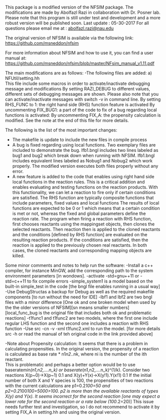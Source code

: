 This package is a modified version of the NFSIM package.
The modifications are made by Abolfazl Razi in collaboration with Dr. Posner lab.
Please note that this program is still under test and development and a more robust version will be published soon. 
Last update : 05-30-2017
For all questions please email me at : abolfazl.razi@nau.edu

The original version of NFSIM is available via the following link:
https://github.com/msneddon/nfsim

For more information about NFSIM and how to use it, you can find a user manual at:
https://github.com/msneddon/nfsim/blob/master/NFsim_manual_v1.11.pdf


The main modifications are as follows:
-The following files are added:
	a) NFUtil/setting.hh  
		This file include some macros in order to activate/inactivate debugging message and modifications
		By setting RAZI_DEBUG to different values, different sets of debugging messages are shown.
		Please also note that you can activate/inactivate messages with switch -v in command line.
		By setting RHS_FUNC to 1: the right hand side (RHS) function feature is activated
		By uncommenting FIX_BUG1: a part of the code to fix of a bug regarding local functions is activated:
		By uncommenting FIX_A: the propensity calculation is modified. See the note at the end of this file for more details.
	
	
The following is the list of the most important changes:
- The makefile is update to include the new files in compile process
- A bug is fixed regarding using local functions.
	Two exemplary files are included to demonstrate the bug.
		lfb1.bngl includes two lines labeled as bug1 and bug2 which break down when running with NFSIM.
		lfb1.bngl includes equivalent lines labeled as Nobug1 and Nobug2 which work properly.
	The modified version executes both files properly without any error.
- A new feature is added to the code that enables using right hand side local functions in the reaction rules.
	This is a critical addition and enables evaluating and testing functions on the reaction products. 
	With this functionality, we can let a reaction to fire only if certain conditions are satisfied. 
	The RHS function are typically composite functions that include parameters, fixed values and local functions
	The results of local functions are expected to be 0 or 1 which means that a certain condition is met or not, whereas the fixed and global parameters define the reaction rate.
	The program when firing a reaction with RHS function, first chooses reactants using the mappingset objects, then clones the selected reactants. 
	Then reaction then is applied to the cloned reactants and the conditions [defined by RHS function] are evaluated on the resulting reaction products.
	If the conditions are satisfied, then the reaction is applied to the previously chosen real reactants. In both cases, the cloned reactants and corresponding mapping objects are killed. 
	
	
Some minor comments and notes to help run the software:
-Install a c++ compiler, for instance MinGW, add the corresponding path to the system environment parameters [in wondows]. 
-activate -std=gnu++11 or -std=c++11 to fix compile errors
-simple_system1 is a model based on the built-in simple_test in the code [the bngl file enables running in a usual way]
-Use DebugStructas a backup for Debug as well as the required makefile components [to run without the need for IDE]
-lbf1 and lbf2 are two bngl files with a minor difference [One ok and one broken model when used by the the older versions of NFSIM][sn means smaller numbers][local_func_bug is the original file that includes both ok and problematic reactions]
-t1func1 and t1func2 are two models, where the first one include regular LHS function and the second one includes a reaction with RHS function
-Use src -cn -v -xml t1func2.xml to run the model. [for more details src -h or read the manual of teh original code in the link provided above]
 
-Note about Propensity calculation:
It seems that there is a problem in calculating propensities. In the original version, the propensity of a reaction is calculated as base rate * n1*n2*..nk, where ni is the number of the ith reactant.  
This is problematic and perhaps a better option would be to use baserate*min(n1,n2,....n_k) or baserate*(n1,n2,....n_k)^(1/k).
Consider two reactions 
	X(p~0)->X(p~1) 0.1   	and 		X(y)+Y(x)->X(y!1).Y(x!1)   0.1
If the initial number of both X and Y species is 100, the propensities of two reactions with the current calculations are
	p1=0.2*100=50 and p2=0.2*100*100=5000>100.
p2 is more than the available reactants of types X(y) and Y(x). 
It seems incorrect for the second reaction [one may expect a lower rate for the second reaction or a rate below (100*.2=20)]
This issue needs further test and investigation, so I do not recommend to activate it by setting FIX_A in setting.hh and using the original version.


 



